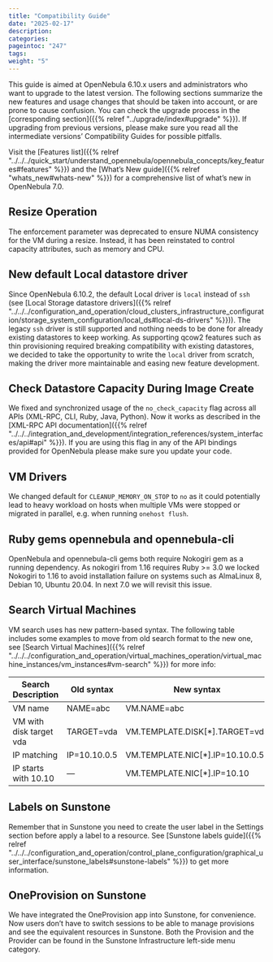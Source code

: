 ```yaml
---
title: "Compatibility Guide"
date: "2025-02-17"
description:
categories:
pageintoc: "247"
tags:
weight: "5"
---
```


<a id="compatibility"></a>

<!--# Compatibility Guide -->

This guide is aimed at OpenNebula 6.10.x users and administrators who want to upgrade to the latest version. The following sections summarize the new features and usage changes that should be taken into account, or are prone to cause confusion. You can check the upgrade process in the [corresponding section]({{% relref "../upgrade/index#upgrade" %}}). If upgrading from previous versions, please make sure you read all the intermediate versions’ Compatibility Guides for possible pitfalls.

Visit the [Features list]({{% relref "../../../quick_start/understand_opennebula/opennebula_concepts/key_features#features" %}}) and the [What’s New guide]({{% relref "whats_new#whats-new" %}}) for a comprehensive list of what’s new in OpenNebula 7.0.

## Resize Operation

The enforcement parameter was deprecated to ensure NUMA consistency for the VM during a resize. Instead, it has been reinstated to control capacity attributes, such as memory and CPU.

## New default Local datastore driver

Since OpenNebula 6.10.2, the default Local driver is `local` instead of `ssh` (see [Local Storage datastore drivers]({{% relref "../../../configuration_and_operation/cloud_clusters_infrastructure_configuration/storage_system_configuration/local_ds#local-ds-drivers" %}})). The legacy `ssh` driver is still supported and nothing needs to be done for already existing datastores to keep working. As supporting qcow2 features such as thin provisioning required breaking compatibility with existing datastores, we decided to take the opportunity to write the `local` driver from scratch, making the driver more maintainable and easing new feature development.

## Check Datastore Capacity During Image Create

We fixed and synchronized usage of the `no_check_capacity` flag across all APIs (XML-RPC, CLI, Ruby, Java, Python). Now it works as described in the [XML-RPC API documentation]({{% relref "../../../integration_and_development/integration_references/system_interfaces/api#api" %}}). If you are using this flag in any of the API bindings provided for OpenNebula please make sure you update your code.

## VM Drivers

We changed default for `CLEANUP_MEMORY_ON_STOP` to `no` as it could potentially lead to heavy workload on hosts when multiple VMs were stopped or migrated in parallel, e.g. when running `onehost flush`.

## Ruby gems opennebula and opennebula-cli

OpenNebula and opennebula-cli gems both require Nokogiri gem as a running dependency. As nokogiri from 1.16 requires Ruby >= 3.0 we locked Nokogiri to 1.16 to avoid installation failure on systems such as AlmaLinux 8, Debian 10, Ubuntu 20.04. In next 7.0 we will revisit this issue.

## Search Virtual Machines

VM search uses has new pattern-based syntax. The following table includes some examples to move from old search format to the new one, see [Search Virtual Machines]({{% relref "../../../configuration_and_operation/virtual_machines_operation/virtual_machine_instances/vm_instances#vm-search" %}}) for more info:

| Search Description      | Old syntax   | New syntax                       |
|-------------------------|--------------|----------------------------------|
| VM name                 | NAME=abc     | VM.NAME=abc                      |
| VM with disk target vda | TARGET=vda   | VM.TEMPLATE.DISK[\*].TARGET=vda  |
| IP matching             | IP=10.10.0.5 | VM.TEMPLATE.NIC[\*].IP=10.10.0.5 |
| IP starts with 10.10    | —            | VM.TEMPLATE.NIC[\*].IP=10.10     |

## Labels on Sunstone

Remember that in Sunstone you need to create the user label in the Settings section before apply a label to a resource. See [Sunstone labels guide]({{% relref "../../../configuration_and_operation/control_plane_configuration/graphical_user_interface/sunstone_labels#sunstone-labels" %}}) to get more information.

## OneProvision on Sunstone

We have integrated the OneProvision app into Sunstone, for convenience. Now users don’t have to switch sessions to be able to manage provisions and see the equivalent resources in Sunstone. Both the Provision and the Provider can be found in the Sunstone Infrastructure left-side menu category.
